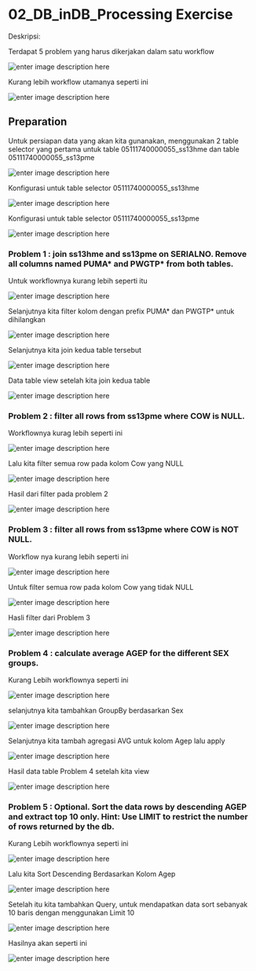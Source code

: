 # 02_DB_inDB_Processing Exercise
  
  Deskripsi:
  
  Terdapat 5 problem yang harus dikerjakan dalam satu workflow
  
  ![enter image description here](Dokumentasi/0_deskripsi.PNG)
  
  Kurang lebih workflow utamanya seperti ini
  
  ![enter image description here](Dokumentasi/1_workflow.PNG)
  
## Preparation

  Untuk persiapan data yang akan kita gunanakan, menggunakan 2 table selector yang pertama untuk table 05111740000055_ss13hme dan table 05111740000055_ss13pme
  
  ![enter image description here](Dokumentasi/2_preparation.PNG)
  
  Konfigurasi untuk table selector 05111740000055_ss13hme
  
  ![enter image description here](Dokumentasi/3_preparation_hme.PNG)
  
  Konfigurasi untuk table selector 05111740000055_ss13pme
  
  ![enter image description here](Dokumentasi/4_preparation_pme.PNG)
  
### Problem 1 : join ss13hme and ss13pme on SERIALNO. Remove all columns named PUMA* and PWGTP* from both tables.

  Untuk workflownya kurang lebih seperti itu
  
  ![enter image description here](Dokumentasi/5_problem1.png)
  
  Selanjutnya kita filter kolom dengan prefix PUMA* dan PWGTP* untuk dihilangkan
  
  ![enter image description here](Dokumentasi/6_puma_pwgtp_filter.PNG)
  
  Selanjutnya kita join kedua table tersebut
  
  ![enter image description here](Dokumentasi/7_join_setting.PNG)
  
  Data table view setelah kita join kedua table
  
  ![enter image description here](Dokumentasi/8_problem1_result.PNG)
  
### Problem 2 : filter all rows from ss13pme where COW is NULL.

  Workflownya kurag lebih seperti ini
  
  ![enter image description here](Dokumentasi/9_problem2.png)
  
  Lalu kita filter semua row pada kolom Cow yang NULL
  
  ![enter image description here](Dokumentasi/10_cow_is_null.PNG)
  
  Hasil dari filter pada problem 2
  
  ![enter image description here](Dokumentasi/11_result_problem2.PNG)
  
### Problem 3 : filter all rows from ss13pme where COW is NOT NULL.

  Workflow nya kurang lebih seperti ini
  
  ![enter image description here](Dokumentasi/12_problem3.png)
  
  Untuk filter semua row pada kolom Cow yang tidak NULL
  
  ![enter image description here](Dokumentasi/13_cow_not_null_filter.PNG)
  
  Hasli filter dari Problem 3
  
  ![enter image description here](Dokumentasi/14_result_problem3.PNG)
  
### Problem 4 : calculate average AGEP for the different SEX groups.

  Kurang Lebih workflownya seperti ini
  
  ![enter image description here](Dokumentasi/15_problem4.png)
  
  selanjutnya kita tambahkan GroupBy berdasarkan Sex
  
  ![enter image description here](Dokumentasi/16_group_by_sex.PNG)
  
  Selanjutnya kita tambah agregasi AVG untuk kolom Agep lalu apply
  
  ![enter image description here](Dokumentasi/17_manual_agregation.PNG)
  
  Hasil data table Problem 4 setelah kita view
  
  ![enter image description here](Dokumentasi/18_result_problem4.PNG)
  
### Problem 5 : Optional. Sort the data rows by descending AGEP and extract top 10 only. Hint: Use LIMIT to restrict the number of rows returned by the db.

  Kurang Lebih workflownya seperti ini
  
  ![enter image description here](Dokumentasi/19_problem5.png)
  
  Lalu kita Sort Descending Berdasarkan Kolom Agep
  
  ![enter image description here](Dokumentasi/20_agep_desc.PNG)
  
  Setelah itu kita tambahkan Query, untuk mendapatkan data sort sebanyak 10 baris dengan menggunakan Limit 10
  
  ![enter image description here](Dokumentasi/21_limit_10.PNG)
  
  Hasilnya akan seperti ini
  
  ![enter image description here](Dokumentasi/22_result_problem5.PNG)
  
  
